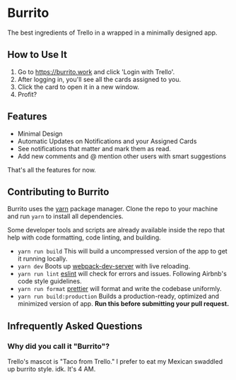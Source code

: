 # Burrito
The best ingredients of Trello in a wrapped in a minimally designed app.

## How to Use It
1. Go to https://burrito.work and click 'Login with Trello'.
2. After logging in, you'll see all the cards assigned to you.
3. Click the card to open it in a new window.
4. Profit?

## Features
- Minimal Design
- Automatic Updates on Notifications and your Assigned Cards
- See notifications that matter and mark them as read.
- Add new comments and @ mention other users with smart suggestions

That's all the features for now.

## Contributing to Burrito
Burrito uses the [yarn](https://yarnpkg.com/) package manager. Clone the repo to your machine and run `yarn` to install all dependencies.

Some developer tools and scripts are already available inside the repo that help with code formatting, code linting, and building.

- `yarn run build`
   This will build a uncompressed version of the app to get it running locally.
- `yarn dev`
    Boots up [webpack-dev-server](https://github.com/webpack/webpack-dev-server) with live reloading.
- `yarn run lint`
    [eslint](https://eslint.org/) will check for errors and issues. Following Airbnb's code style guidelines.
- `yarn run format`
    [prettier](https://github.com/prettier/prettier) will format and write the codebase uniformly.
- `yarn run build:production`
    Builds a production-ready, optimized and minimized version of app. **Run this before submitting your pull request.**

## Infrequently Asked Questions
### Why did you call it "Burrito"?
Trello's mascot is "Taco from Trello." I prefer to eat my Mexican swaddled up burrito style. idk. It's 4 AM.
